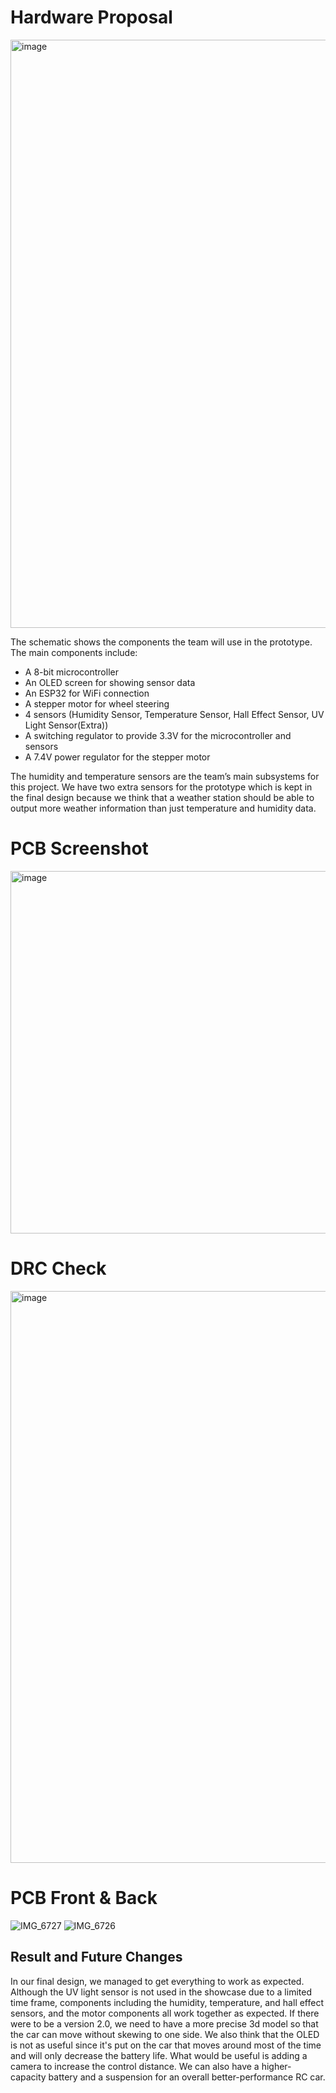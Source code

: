 # Hardware Proposal

<img width="941" alt="image" src="https://github.com/WhoWaWay/WhoWaWay.github.io/assets/157083035/e7bff224-3220-46e1-8b2f-25e3c086d344">


The schematic shows the components the team will use in the prototype. The main components include:
* A 8-bit microcontroller 
* An OLED screen for showing sensor data
* An ESP32 for WiFi connection
* A stepper motor for wheel steering
* 4 sensors (Humidity Sensor, Temperature Sensor, Hall Effect Sensor, UV Light Sensor(Extra))
* A switching regulator to provide 3.3V for the microcontroller and sensors 
* A 7.4V power regulator for the stepper motor

The humidity and temperature sensors are the team’s main subsystems for this project. We have two extra sensors for the prototype which is kept in the final design because we think that a weather station should be able to output more weather information than just temperature and humidity data.

# PCB Screenshot
<img width="580" alt="image" src="https://github.com/WhoWaWay/WhoWaWay.github.io/assets/157083035/b45ba206-53b6-42ad-9566-11f7518d8715">

# DRC Check
<img width="915" alt="image" src="https://github.com/WhoWaWay/WhoWaWay.github.io/assets/157083035/40a1d27f-7f24-4cea-9218-34dd23be0519">

# PCB Front & Back
![IMG_6727](https://github.com/WhoWaWay/WhoWaWay.github.io/assets/157083035/f5adbc67-8c8c-41e4-a12b-677a5affa2a2)
![IMG_6726](https://github.com/WhoWaWay/WhoWaWay.github.io/assets/157083035/a8177902-aea2-4d3c-99e2-bd300f24e22f)

## Result and Future Changes
In our final design, we managed to get everything to work as expected. Although the UV light sensor is not used in the showcase due to a limited time frame, components including the humidity, temperature, and hall effect sensors, and the motor components all work together as expected. If there were to be a version 2.0, we need to have a more precise 3d model so that the car can move without skewing to one side. We also think that the OLED is not as useful since it's put on the car that moves around most of the time and will only decrease the battery life. What would be useful is adding a camera to increase the control distance. We can also have a higher-capacity battery and a suspension for an overall better-performance RC car.
